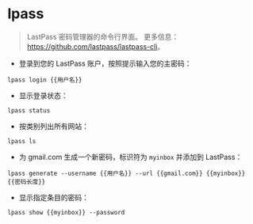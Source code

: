 # lpass

> LastPass 密码管理器的命令行界面。
> 更多信息：<https://github.com/lastpass/lastpass-cli>。

- 登录到您的 LastPass 账户，按照提示输入您的主密码：

`lpass login {{用户名}}`

- 显示登录状态：

`lpass status`

- 按类别列出所有网站：

`lpass ls`

- 为 gmail.com 生成一个新密码，标识符为 `myinbox` 并添加到 LastPass：

`lpass generate --username {{用户名}} --url {{gmail.com}} {{myinbox}} {{密码长度}}`

- 显示指定条目的密码：

`lpass show {{myinbox}} --password`